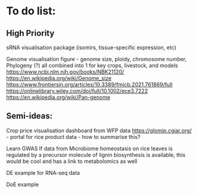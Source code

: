 
# To do list:
## High Priority
sRNA visualisation package (isomirs, tissue-specific expression, etc)

Genome visualisation figure - genome size, ploidy, chromosome number, Phylogeny (?) all combined into 1 for key crops, livestock, and models
https://www.ncbi.nlm.nih.gov/books/NBK21120/
https://en.wikipedia.org/wiki/Genome_size
https://www.frontiersin.org/articles/10.3389/fmicb.2021.761869/full
https://onlinelibrary.wiley.com/doi/full/10.1002/ece3.7222
https://en.wikipedia.org/wiki/Pan-genome


## Semi-ideas:
Crop price visualisation dashboard from WFP data
https://glomip.cgiar.org/ - portal for rice product data - how to summarise this?

Learn GWAS
  If data from Microbiome homeostasis on rice leaves is regulated by a precursor molecule of lignin biosynthesis is available, this would be cool and has a link to metabolomics as well

DE example for RNA-seq data

DoE example
